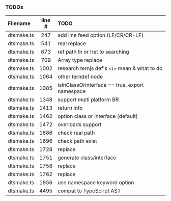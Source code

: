 ### TODOs
| Filename | line # | TODO
|:------|:------:|:------
| dtsmake.ts | 247 | add line feed option (LF/CR/CR-LF)
| dtsmake.ts | 541 | real replace
| dtsmake.ts | 673 | ref path !n or !ret to searching
| dtsmake.ts | 709 | Array type replace
| dtsmake.ts | 1002 | research ternjs def's `<i>` mean & what to do
| dtsmake.ts | 1064 | other terndef node
| dtsmake.ts | 1085 | isInClassOrInterface == true, export namespace
| dtsmake.ts | 1348 | support multi platform BR
| dtsmake.ts | 1413 | return info
| dtsmake.ts | 1462 | option class or interface (default)
| dtsmake.ts | 1472 | overloads support
| dtsmake.ts | 1686 | check real path
| dtsmake.ts | 1696 | check path exist
| dtsmake.ts | 1728 | replace
| dtsmake.ts | 1751 | generate class/interface
| dtsmake.ts | 1758 | replace
| dtsmake.ts | 1762 | replace
| dtsmake.ts | 1856 | use namespace keyword option
| dtsmake.ts | 4495 | compat to TypeScript AST